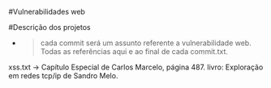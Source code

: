 #Vulnerabilidades web 

#Descrição dos projetos 
- > cada commit será um assunto referente a vulnerabilidade web. Todas as referências aqui e ao final de cada commit.txt.



xss.txt -> Capítulo Especial de Carlos Marcelo, página 487. livro: Exploração em redes tcp/ip de Sandro Melo. 
